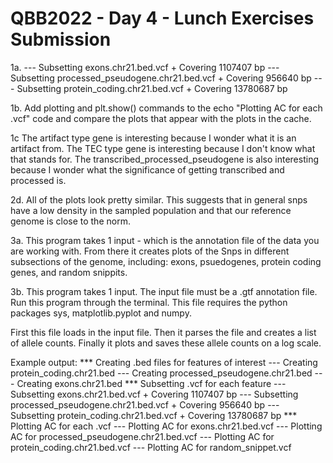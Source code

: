 # QBB2022 - Day 4 - Lunch Exercises Submission

1a.
--- Subsetting exons.chr21.bed.vcf
    + Covering 1107407 bp
--- Subsetting processed_pseudogene.chr21.bed.vcf
    + Covering 956640 bp
--- Subsetting protein_coding.chr21.bed.vcf
    + Covering 13780687 bp
    
1b.
Add plotting and plt.show() commands to the echo  "Plotting AC for each .vcf" code and compare the plots that appear with the plots in the cache.

1c
The artifact type gene is interesting because I wonder what it is an artifact from. The TEC type gene is interesting because I don't know what that stands for. The transcribed_processed_pseudogene is also interesting because I wonder what the significance of getting transcribed and processed is.




2d.
All of the plots look pretty similar. This suggests that in general snps have a low density in the sampled population and that our reference genome is close to the norm.


3a.
This program takes 1 input - which is the annotation file of the data you are working with. From there it creates plots of the Snps in different subsections of the genome, including: exons, psuedogenes, protein coding genes, and random snippits.

3b.
This program takes 1 input. The input file must be a .gtf annotation file. Run this program through the terminal. This file requires the python packages sys, matplotlib.pyplot and numpy.

First this file loads in the input file.
Then it parses the file and creates a list of allele counts.
Finally it plots and saves these allele counts on a log scale.

Example output:
*** Creating .bed files for features of interest
--- Creating protein_coding.chr21.bed
--- Creating processed_pseudogene.chr21.bed
--- Creating exons.chr21.bed
*** Subsetting .vcf for each feature
--- Subsetting exons.chr21.bed.vcf
    + Covering 1107407 bp
--- Subsetting processed_pseudogene.chr21.bed.vcf
    + Covering 956640 bp
--- Subsetting protein_coding.chr21.bed.vcf
    + Covering 13780687 bp
*** Plotting AC for each .vcf
--- Plotting AC for exons.chr21.bed.vcf
--- Plotting AC for processed_pseudogene.chr21.bed.vcf
--- Plotting AC for protein_coding.chr21.bed.vcf
--- Plotting AC for random_snippet.vcf
